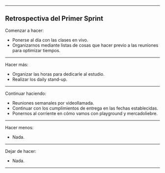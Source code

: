 -----------------------------------------------------------------------------------------------------------
Retrospectiva del Primer Sprint
-----------------------------------------------------------------------------------------------------------
Comenzar a hacer:

- Ponerse al día con las clases en vivo.
- Organizarnos mediante listas de cosas que hacer previo a las reuniones para optimizar tiempos.

-----------------------------------------------------------------------------------------------------------
Hacer más: 

- Organizar las horas para dedicarle al estudio.
- Realizar los daily stand-up.

-----------------------------------------------------------------------------------------------------------
Continuar haciendo:

- Reuniones semanales por videollamada.
- Continuar con los cumplimientos de entrega en las fechas establecidas.
- Ponernos al corriente en cómo vamos con playground y mercadoliebre.

-----------------------------------------------------------------------------------------------------------
Hacer menos:

- Nada.

-----------------------------------------------------------------------------------------------------------
Dejar de hacer:

- Nada.

-----------------------------------------------------------------------------------------------------------